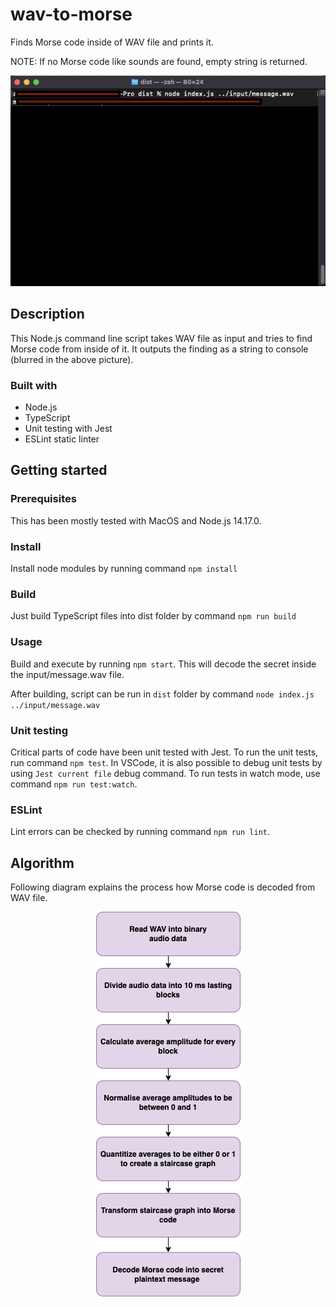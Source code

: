 # wav-to-morse
Finds Morse code inside of WAV file and prints it.

NOTE: If no Morse code like sounds are found, empty string is returned.

<div align="center">
  <kbd>
    <img src="./assets/screenshot.png" />
  </kbd>
</div>

## Description

This Node.js command line script takes WAV file as input and tries to find Morse code from inside of it. It outputs the finding as a string to console (blurred in the above picture).

### Built with

- Node.js
- TypeScript
- Unit testing with Jest
- ESLint static linter

## Getting started

### Prerequisites

This has been mostly tested with MacOS and Node.js 14.17.0.

### Install

Install node modules by running command `npm install`

### Build

Just build TypeScript files into dist folder by command `npm run build`

### Usage

Build and execute by running `npm start`. This will decode the secret inside the input/message.wav file.

After building, script can be run in `dist` folder by command `node index.js ../input/message.wav`

### Unit testing

Critical parts of code have been unit tested with Jest. To run the unit tests, run command `npm test`. In VSCode, it is also possible to debug unit tests by using `Jest current file` debug command. To run tests in watch mode, use command `npm run test:watch`.

### ESLint

Lint errors can be checked by running command `npm run lint`.

## Algorithm

Following diagram explains the process how Morse code is decoded from WAV file.
<div align="center">
  <kbd>
    <img src="./assets/process.png" />
  </kbd>
</div>
